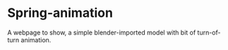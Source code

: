 # Spring-animation
A webpage to show, a simple blender-imported model with bit of turn-of-turn animation.
